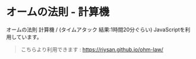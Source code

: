 # オームの法則 - 計算機
オームの法則 計算機 / (タイムアタック 結果:1時間20分ぐらい)
JavaScriptを利用しています。

> こちらより利用できます : https://riysan.github.io/ohm-law/
